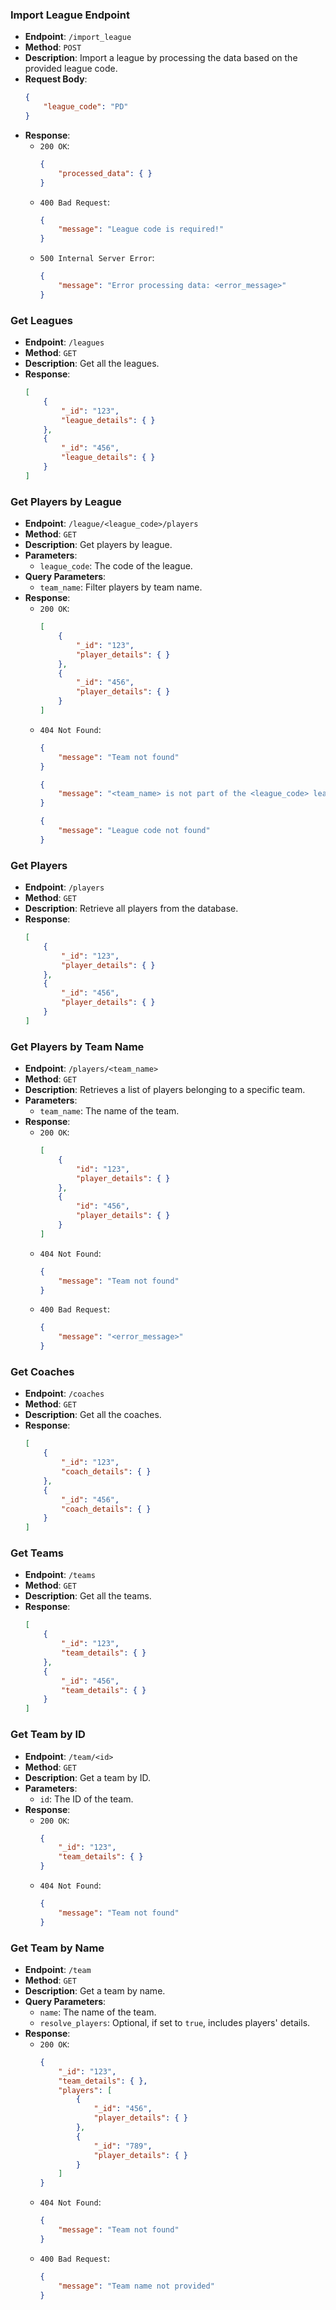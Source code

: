 ### Import League Endpoint

- **Endpoint**: `/import_league`
- **Method**: `POST`
- **Description**: Import a league by processing the data based on the provided league code.
- **Request Body**:
    ```json
    {
        "league_code": "PD"
    }
    ```
- **Response**:
    - `200 OK`:
        ```json
        {
            "processed_data": { }
        }
        ```
    - `400 Bad Request`:
        ```json
        {
            "message": "League code is required!"
        }
        ```
    - `500 Internal Server Error`:
        ```json
        {
            "message": "Error processing data: <error_message>"
        }
        ```

### Get Leagues

- **Endpoint**: `/leagues`
- **Method**: `GET`
- **Description**: Get all the leagues.
- **Response**:
    ```json
    [
        {
            "_id": "123",
            "league_details": { }
        },
        {
            "_id": "456",
            "league_details": { }
        }
    ]
    ```

### Get Players by League

- **Endpoint**: `/league/<league_code>/players`
- **Method**: `GET`
- **Description**: Get players by league.
- **Parameters**:
    - `league_code`: The code of the league.
- **Query Parameters**:
    - `team_name`: Filter players by team name.
- **Response**:
    - `200 OK`:
        ```json
        [
            {
                "_id": "123",
                "player_details": { }
            },
            {
                "_id": "456",
                "player_details": { }
            }
        ]
        ```
    - `404 Not Found`:
        ```json
        {
            "message": "Team not found" 
        }
        ```
        ```json
        {
            "message": "<team_name> is not part of the <league_code> league"
        }
        ```
        ```json
        {
            "message": "League code not found"
        }
        ```

### Get Players

- **Endpoint**: `/players`
- **Method**: `GET`
- **Description**: Retrieve all players from the database.
- **Response**:
    ```json
    [
        {
            "_id": "123",
            "player_details": { }
        },
        {
            "_id": "456",
            "player_details": { }
        }
    ]
    ```

### Get Players by Team Name

- **Endpoint**: `/players/<team_name>`
- **Method**: `GET`
- **Description**: Retrieves a list of players belonging to a specific team.
- **Parameters**:
    - `team_name`: The name of the team.
- **Response**:
    - `200 OK`:
        ```json
        [
            {
                "id": "123",
                "player_details": { }
            },
            {
                "id": "456",
                "player_details": { }
            }
        ]
        ```
    - `404 Not Found`:
        ```json
        {
            "message": "Team not found"
        }
        ```
    - `400 Bad Request`:
        ```json
        {
            "message": "<error_message>"
        }
        ```

### Get Coaches

- **Endpoint**: `/coaches`
- **Method**: `GET`
- **Description**: Get all the coaches.
- **Response**:
    ```json
    [
        {
            "_id": "123",
            "coach_details": { }
        },
        {
            "_id": "456",
            "coach_details": { }
        }
    ]
    ```

### Get Teams

- **Endpoint**: `/teams`
- **Method**: `GET`
- **Description**: Get all the teams.
- **Response**:
    ```json
    [
        {
            "_id": "123",
            "team_details": { }
        },
        {
            "_id": "456",
            "team_details": { }
        }
    ]
    ```

### Get Team by ID

- **Endpoint**: `/team/<id>`
- **Method**: `GET`
- **Description**: Get a team by ID.
- **Parameters**:
    - `id`: The ID of the team.
- **Response**:
    - `200 OK`:
        ```json
        {
            "_id": "123",
            "team_details": { }
        }
        ```
    - `404 Not Found`:
        ```json
        {
            "message": "Team not found"
        }
        ```

### Get Team by Name

- **Endpoint**: `/team`
- **Method**: `GET`
- **Description**: Get a team by name.
- **Query Parameters**:
    - `name`: The name of the team.
    - `resolve_players`: Optional, if set to `true`, includes players' details.
- **Response**:
    - `200 OK`:
        ```json
        {
            "_id": "123",
            "team_details": { },
            "players": [
                {
                    "_id": "456",
                    "player_details": { }
                },
                {
                    "_id": "789",
                    "player_details": { }
                }
            ]
        }
        ```
    - `404 Not Found`:
        ```json
        {
            "message": "Team not found"
        }
        ```
    - `400 Bad Request`:
        ```json
        {
            "message": "Team name not provided"
        }
        ```
